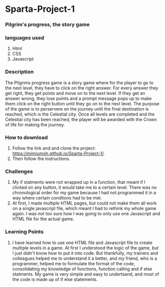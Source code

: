 # Sparta-Project-1
### Pilgrim's progress, the story game

### languages used
1. Html
2. CSS
3. Javascript

### Description
The Pilgrims progress game is a story game where for the player to go to the next level, they have to click on the right answer. For every answer they get right, they get points and move on to the next level. If they get an answer wrong, they lose points and a prompt message pops up to make them click on the right button until they go on to the next level. The purpose of the game is to perservere on the journey until the final destination is reached, which is the Celestial city. Once all levels are completed and the Celestial city has been reached, the player will be awarded with the Crown of life for making the journey.

### How to download 
1. Follow the link and and clone the project: https://mimiumoh.github.io/Sparta-Project-1/. 
2. Then follow the instructions.

### Challenges 
1. My if statments were not wrapped up in a function, that meant if I clicked on any button, it would take me to a certain level. There was no chronological order for my game because I had not programmed it in a way where certain condtions had to be met. 
2. At first, I made multiple HTML pages, but could not make them all work on a single javascript file, which meant I had to rethink my whole game again. I was not too sure how I was going to only use one Javascript and HTML file for the actual game.

### Learning Points
 1. I have learned how to use one HTML file and Javascript file to create multiple levels in  a game. At first I understood the logic of the game, but I just didn't know how to put it into code. But thankfully, my trainers and colleagues helped me to understand it a better, and my friend, who is a programmer, helped me to formulate the format of the code, consolidating my knowledge of functions, function calling and if else statments. My game is very simple and easy to undertsand, and most of the code is made up of if else statements.

